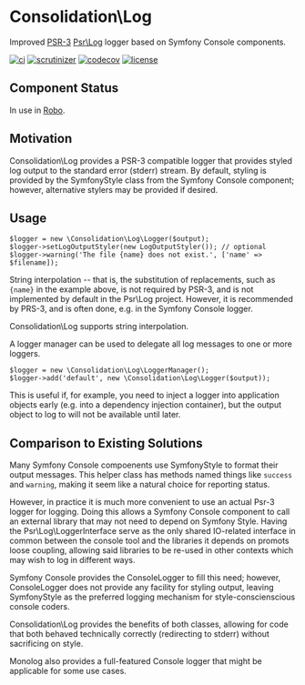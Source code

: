# Consolidation\Log

Improved [PSR-3](http://www.php-fig.org/psr/psr-3/) [Psr\Log](https://github.com/php-fig/log) logger based on Symfony Console components.

[![ci](https://github.com/consolidation/log/workflows/CI/badge.svg)](https://travis-ci.org/consolidation/log)
[![scrutinizer](https://scrutinizer-ci.com/g/consolidation/log/badges/quality-score.png?b=master)](https://scrutinizer-ci.com/g/consolidation/log/?branch=master)
[![codecov](https://codecov.io/gh/consolidation/log/branch/main/graph/badge.svg?token=CAaB7ofhxx)](https://codecov.io/gh/consolidation/log)
[![license](https://poser.pugx.org/consolidation/log/license)](https://packagist.org/packages/consolidation/log)

## Component Status

In use in [Robo](https://github.com/Codegyre/Robo).

## Motivation

Consolidation\Log provides a PSR-3 compatible logger that provides styled log output to the standard error (stderr) stream. By default, styling is provided by the SymfonyStyle class from the Symfony Console component; however, alternative stylers may be provided if desired.

## Usage
```
$logger = new \Consolidation\Log\Logger($output);
$logger->setLogOutputStyler(new LogOutputStyler()); // optional
$logger->warning('The file {name} does not exist.', ['name' => $filename]);
```
String interpolation -- that is, the substitution of replacements, such as `{name}` in the example above, is not required by PSR-3, and is not implemented by default in the Psr\Log project. However, it is recommended by PRS-3, and is often done, e.g. in the Symfony Console logger.

Consolidation\Log supports string interpolation.

A logger manager can be used to delegate all log messages to one or more loggers.
```
$logger = new \Consolidation\Log\LoggerManager();
$logger->add('default', new \Consolidation\Log\Logger($output));
```
This is useful if, for example, you need to inject a logger into application objects early (e.g. into a dependency injection container), but the output object to log to will not be available until later.

## Comparison to Existing Solutions

Many Symfony Console compoenents use SymfonyStyle to format their output messages. This helper class has methods named things like `success` and `warning`, making it seem like a natural choice for reporting status.

However, in practice it is much more convenient to use an actual Psr-3 logger for logging. Doing this allows a Symfony Console component to call an external library that may not need to depend on Symfony Style.  Having the Psr\Log\LoggerInterface serve as the only shared IO-related interface in common between the console tool and the libraries it depends on promots loose coupling, allowing said libraries to be re-used in other contexts which may wish to log in different ways.

Symfony Console provides the ConsoleLogger to fill this need; however, ConsoleLogger does not provide any facility for styling output, leaving SymfonyStyle as the preferred logging mechanism for style-conscienscious console coders.

Consolidation\Log provides the benefits of both classes, allowing for code that both behaved technically correctly (redirecting to stderr) without sacrificing on style.

Monolog also provides a full-featured Console logger that might be applicable for some use cases.
